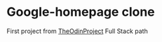 # Google-homepage clone

First project from [TheOdinProject](https://github.com/TheOdinProject/theodinproject) Full Stack path
